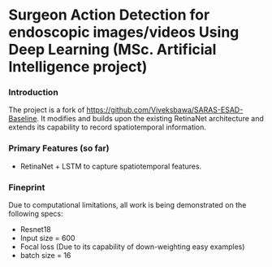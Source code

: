 # Surgeon Action Detection for endoscopic images/videos Using Deep Learning (MSc. Artificial Intelligence project)

### Introduction

The project is a fork of https://github.com/Viveksbawa/SARAS-ESAD-Baseline. It modifies and builds upon the existing RetinaNet architecture and extends its capability to record spatiotemporal information. 

### Primary Features (so far)

- RetinaNet + LSTM to capture spatiotemporal features. 

### Fineprint
Due to computational limitations, all work is being demonstrated on the following specs:
- Resnet18
- Input size = 600
- Focal loss (Due to its capability of down-weighting easy examples)
- batch size = 16
